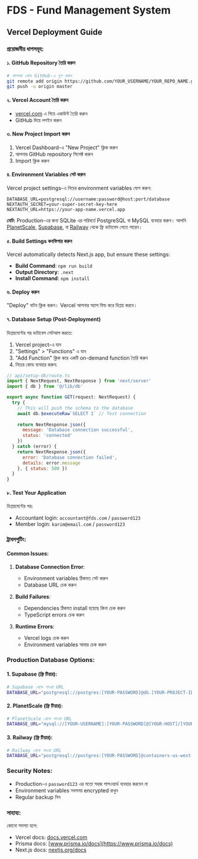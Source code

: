 # FDS - Fund Management System

## Vercel Deployment Guide

### প্রয়োজনীয় ধাপসমূহ:

#### ১. GitHub Repository তৈরি করুন
```bash
# আপনার কোড GitHub-এ পুশ করুন
git remote add origin https://github.com/YOUR_USERNAME/YOUR_REPO_NAME.git
git push -u origin master
```

#### ২. Vercel Account তৈরি করুন
- [vercel.com](https://vercel.com) এ গিয়ে একাউন্ট তৈরি করুন
- GitHub দিয়ে লগইন করুন

#### ৩. New Project Import করুন
1. Vercel Dashboard-এ "New Project" ক্লিক করুন
2. আপনার GitHub repository সিলেক্ট করুন
3. Import ক্লিক করুন

#### ৪. Environment Variables সেট করুন
Vercel project settings-এ নিচের environment variables যোগ করুন:

```
DATABASE_URL=postgresql://username:password@host:port/database
NEXTAUTH_SECRET=your-super-secret-key-here
NEXTAUTH_URL=https://your-app-name.vercel.app
```

**নোট:** Production-এর জন্য SQLite এর পরিবর্তে PostgreSQL বা MySQL ব্যবহার করুন।
আপনি [PlanetScale](https://planetscale.com), [Supabase](https://supabase.com), বা [Railway](https://railway.app) থেকে ফ্রি ডাটাবেস পেতে পারেন।

#### ৫. Build Settings কনফিগার করুন
Vercel automatically detects Next.js app, but ensure these settings:

- **Build Command**: `npm run build`
- **Output Directory**: `.next`
- **Install Command**: `npm install`

#### ৬. Deploy করুন
"Deploy" বাটন ক্লিক করুন। Vercel আপনার অ্যাপ বিল্ড করে ডিপ্লয় করবে।

#### ৭. Database Setup (Post-Deployment)
ডিপ্লয়মেন্টের পর ডাটাবেস সেটআপ করতে:

1. Vercel project-এ যান
2. "Settings" > "Functions" এ যান
3. "Add Function" ক্লিক করে একটি on-demand function তৈরি করুন
4. নিচের কোড ব্যবহার করুন:

```javascript
// api/setup-db/route.ts
import { NextRequest, NextResponse } from 'next/server'
import { db } from '@/lib/db'

export async function GET(request: NextRequest) {
  try {
    // This will push the schema to the database
    await db.$executeRaw`SELECT 1` // Test connection
    
    return NextResponse.json({ 
      message: 'Database connection successful',
      status: 'connected' 
    })
  } catch (error) {
    return NextResponse.json({ 
      error: 'Database connection failed',
      details: error.message 
    }, { status: 500 })
  }
}
```

#### ৮. Test Your Application
ডিপ্লয়মেন্টের পর:
- Accountant login: `accountant@fds.com` / `password123`
- Member login: `karim@email.com` / `password123`

### ট্রাবলশুটিং:

#### Common Issues:
1. **Database Connection Error**: 
   - Environment variables ঠিকমত সেট করুন
   - Database URL চেক করুন

2. **Build Failures**:
   - Dependencies ঠিকমত install হয়েছে কিনা চেক করুন
   - TypeScript errors চেক করুন

3. **Runtime Errors**:
   - Vercel logs চেক করুন
   - Environment variables আবার চেক করুন

### Production Database Options:

#### 1. Supabase (ফ্রি টিয়ার):
```bash
# Supabase থেকে পাওয়া URL
DATABASE_URL="postgresql://postgres:[YOUR-PASSWORD]@db.[YOUR-PROJECT-ID].supabase.co:5432/postgres"
```

#### 2. PlanetScale (ফ্রি টিয়ার):
```bash
# PlanetScale থেকে পাওয়া URL
DATABASE_URL="mysql://[YOUR-USERNAME]:[YOUR-PASSWORD]@[YOUR-HOST]/[YOUR-DATABASE]"
```

#### 3. Railway (ফ্রি টিয়ার):
```bash
# Railway থেকে পাওয়া URL
DATABASE_URL="postgresql://postgres:[YOUR-PASSWORD]@containers-us-west-1.railway.app:port/railway"
```

### Security Notes:
- Production-এ `password123` এর মতো সহজ পাসওয়ার্ড ব্যবহার করবেন না
- Environment variables সবসময় encrypted রাখুন
- Regular backup নিন

### সাহায্য:
কোনো সমস্যা হলে:
- Vercel docs: [docs.vercel.com](https://docs.vercel.com)
- Prisma docs: [www.prisma.io/docs](https://www.prisma.io/docs)
- Next.js docs: [nextjs.org/docs](https://nextjs.org/docs)